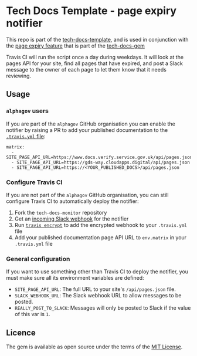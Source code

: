 # Tech Docs Template - page expiry notifier

This repo is part of the [tech-docs-template][template], and is used in
conjunction with the [page expiry feature][expiry] that is part of the
[tech-docs-gem][gem]

Travis CI will run the script once a day during weekdays.
It will look at the pages API for your site, find all pages that have expired, and post a Slack message to the owner of each page to let them know that it needs reviewing.

[template]: https://github.com/alphagov/tech-docs-template
[expiry]: https://alphagov.github.io/tech-docs-manual/#page-expiry-and-review-notices
[gem]: https://github.com/alphagov/tech-docs-gem

## Usage

### `alphagov` users

If you are part of the `alphagov` GitHub organisation you can enable the notifier by raising a PR to add your published documentation to the [`.travis.yml` file][travis]:

```
matrix:
  - SITE_PAGE_API_URL=https://www.docs.verify.service.gov.uk/api/pages.json
  - SITE_PAGE_API_URL=https://gds-way.cloudapps.digital/api/pages.json
  - SITE_PAGE_API_URL=https://<YOUR_PUBLISHED_DOCS>/api/pages.json
```

[travis]: https://github.com/alphagov/tech-docs-monitor/blob/master/.travis.yml

### Configure Travis CI

If you are not part of the `alphagov` GitHub organisation, you can still configure Travis CI to automatically deploy the notifier:

1. Fork the `tech-docs-monitor` repository
1. Get an [incoming Slack webhook][webhook] for the notifier
1. Run [`travis encrypt`][encrypt] to add the encrypted webhook to your `.travis.yml` file
1. Add your published documentation page API URL to `env.matrix` in your `.travis.yml` file

[encrypt]: https://docs.travis-ci.com/user/encryption-keys/#usage
[webhook]: https://api.slack.com/incoming-webhooks

### General configuration

If you want to use something other than Travis CI to deploy the notifier, you must make sure all its environment variables are defined:

* `SITE_PAGE_API_URL`: The full URL to your site's `/api/pages.json` file.
* `SLACK_WEBHOOK_URL`: The Slack webhook URL to allow messages to be posted.
* `REALLY_POST_TO_SLACK`: Messages will only be posted to Slack if the value of
  this var is `1`.

## Licence

The gem is available as open source under the terms of the [MIT License](LICENCE).
